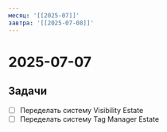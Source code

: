 ```yaml
---
месяц: '[[2025-07]]'
завтра: '[[2025-07-08]]'
---
```


# 2025-07-07

## Задачи

 - [ ] Переделать систему Visibility Estate
 - [ ] Переделать систему Tag Manager Estate
